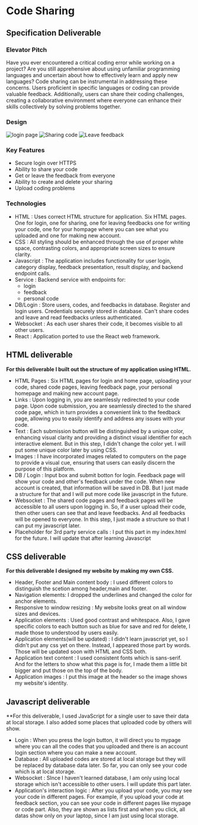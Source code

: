 # Code Sharing

## Specification Deliverable

### Elevator Pitch
Have you ever encountered a critical coding error while working on a project? Are you still apprehensive about using unfamiliar programming languages and uncertain about how to effectively learn and apply new languages? Code sharing can be instrumental in addressing these concerns. Users proficient in specific languages or coding can provide valuable feedback. Additionally, users can share their coding challenges, creating a collaborative environment where everyone can enhance their skills collectively by solving problems together.

### Design
![login page](https://github.com/Jiwoong-Kang/Startup/blob/main/Login.png)
![Sharing code](https://github.com/Jiwoong-Kang/Startup/blob/main/Sharing%20Code.png)
![Leave feedback](https://github.com/Jiwoong-Kang/Startup/blob/main/Leave%20feedback.png)

### Key Features
- Secure login over HTTPS
- Ability to share your code
- Get or leave the feedback from everyone
- Ability to create and delete your sharing
- Upload coding problems

### Technologies
- HTML : Uses correct HTML structure for application. Six HTML pages. One for login, one for sharing, one for leaving feedbacks one for writing your code, one for your hompage where you can see what you uploaded and one for making new account.
- CSS : All styling should be enhanced through the use of proper white space, contrasting colors, and appropriate screen sizes to ensure clarity.
- Javascript :  The application includes functionality for user login, category display, feedback presentation, result display, and backend endpoint calls.
- Service : Backend service with endpoints for:
   - login
   - feedback
   - personal code
- DB/Login : Store users, codes, and feedbacks in database. Register and login users. Credentials securely stored in database. Can't share codes and leave and read feedbacks unless authenticated.
- Websocket : As each user shares their code, it becomes visible to all other users.
- React :  Application ported to use the React web framework.


## HTML deliverable

**For this deliverable I built out the structure of my application using HTML.**

- HTML Pages : Six HTML pages for login and home page, uploading your code, shared code pages, leaving feedback page, your personal homepage and making new account page.  
- Links : Upon logging in, you are seamlessly redirected to your code page. Upon code submission, you are seamlessly directed to the shared code page, which in turn provides a convenient link to the feedback page, allowing you to easily identify and address any issues with your code.
- Text : Each submission button will be distinguished by a unique color, enhancing visual clarity and providing a distinct visual identifier for each interactive element. But in this step, I didn't change the color yet. I will put some unique color later by using CSS.
- Images : I have incorporated images related to computers on the page to provide a visual cue, ensuring that users can easily discern the purpose of this platform.
- DB / Login : Input box and submit botton for login. Feedback page will show your code and other's feedback under the code. When new account is created, that information will be saved in DB. But I just made a structure for that and I will put more code like javascript in the future.
- Websocket : The shared code pages and feedback pages will be accessible to all users upon logging in. So, if a user upload their code, then other users can see that and leave feedbacks. And all feedbacks will be opened to everyone. In this step, I just made a structure so that I can put my javascript later.
- Placeholder for 3rd party service calls : I put this part in my index.html for the future. I will update that after learning Javascript 


## CSS deliverable

**For this deliverable I designed my website by making my own CSS.**

- Header, Footer and Main content body : I used different colors to distinguish the scetion among header,main and footer. 
- Navigation elements: I dropped the underlines and changed the color for anchor elements.
- Responsive to window resizing : My website looks great on all window sizes and devices.
- Application elements : Used good contrast and whitespace. Also, I gave specific colors to each button such as blue for save and red for delete, I made those to understood by users easily. 
- Application elements(will be updated) : I didn't learn javascript yet, so I didn't put any css yet on there. Instead, I appeared those part by words. Those will be updated soon with HTML and CSS both.
- Application text content : I used consistent fonts which is sans-serif. And for the letters to show what this page is for, I made them a little bit bigger and put those on the top of the body.
- Application images : I put this image at the header so the image shows my website's identity.

## Javascript deliverable

**For this deliverable, I used JavaScript for a single user to save their data at local storage. I also added some places that uploaded code by others will show.

- Login : When you press the login button, it will direct you to mypage where you can all the codes that you uploaded and there is an account login section where you can make a new account.
- Database : All uploaded codes are stored at local storage but they will be replaced by database data later. So far, you can only see your code which is at local storage.
- Websocket : SInce I haven't learned database, I am only using local storage which isn't accessible to other users. I will update this part later.
- Application's interaction logic : After you upload your code, you may see your code in different pages. For example, if you upload your code at feedback section, you can see your code in different pages like mypage or code part. Also, they are shown as lists first and when you click, all datas show only on your laptop, since I am just using local storage.